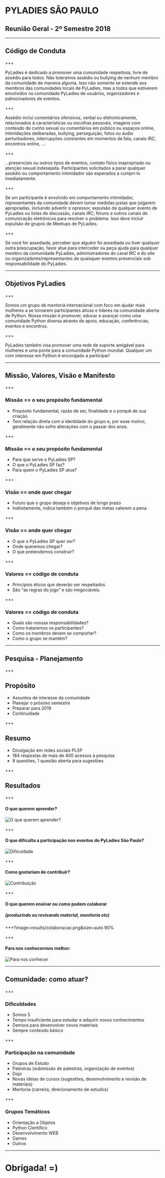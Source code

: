 # PYLADIES SÃO PAULO

## Reunião Geral - 2º Semestre 2018

---

## Código de Conduta

+++

PyLadies é dedicado a promover uma comunidade respeitosa, livre de assédio para todos. Não toleramos assédio ou bullying de nenhum membro da comunidade de maneira alguma. Isso não somente se estende aos membros das comunidades locais de PyLadies, mas a todos que estiverem envolvidos na comunidade PyLadies de usuários, organizadores e patrocinadores de eventos.

+++

Assédio inclui comentários ofensivos, verbal ou eletronicamente, relacionados à características ou escolhas pessoais, imagens com conteúdo de cunho sexual ou comentários em público ou espaços online, intimidações deliberadas, bullying, perseguição, fotos ou áudio perturbadores, interrupções constantes em momentos de fala, canais IRC, encontros online, ...

+++

...presenciais ou outros tipos de eventos, contato físico inapropriado ou atenção sexual indesejada. Participantes solicitados a parar qualquer assédio ou comportamento intimidador são esperados a cumprí-lo imediatamente.

+++

Se um participante é envolvido em comportamento intimidador, representantes da comunidade devem tomar medidas justas que julgarem apropriadas, incluindo advertir o opressor, expulsão de qualquer evento de PyLadies ou listas de discussão, canais IRC, fóruns e outros canais de comunicação eletrônicos para resolver o problema. Isso deve incluir expulsão de grupos de Meetups de PyLadies.

+++

Se você for assediada, perceber que alguém foi assediada ou tiver qualquer outra preocupação, favor atue para interceder ou peça ajuda para qualquer membro da comunidade PyLadies, administradores do canal IRC e do site ou organizadores/representantes de quaisquer eventos presenciais sob responsabilidade do PyLadies.

---

## Objetivos PyLadies

+++

Somos um grupo de mentoria internacional com foco em ajudar mais mulheres a se tornarem participantes ativas e líderes na comunidade aberta de Python. Nossa missão é promover, educar e avançar como uma comunidade Python diversa através de apoio, educação, conferências, eventos e encontros. 

+++

PyLadies também visa promover uma rede de suporte amigável para mulheres e uma ponte para a comunidade Python mundial. Qualquer um com interesse em Python é encorajado a participar!

---

## Missão, Valores, Visão e Manifesto 

+++

### Missão == o seu propósito fundamental

- Propósito fundamental, razão de ser, finalidade e o porquê de sua criação
- Tem relação direta com a identidade do grupo e, por esse motivo, geralmente não sofre alterações com o passar dos anos.

+++

### Missão == o seu propósito fundamental

- Para que serve o PyLadies SP?
- O que o PyLadies SP faz?
- Para quem o PyLadies SP atua?

+++

### Visão == onde quer chegar

- Futuro que o grupo deseja e objetivos de longo prazo
- Indiretamente, indica também o porquê das metas valerem a pena.

+++

### Visão == onde quer chegar

- O que o PyLadies SP quer ser?
- Onde queremos chegar?
- O que pretendemos construir?

+++

### Valores == código de conduta

- Princípios éticos que deverão ser respeitados
- São “as regras do jogo” e são inegociáveis.

+++

### Valores == código de conduta

- Quais são nossas responsabilidades?
- Como trataremos os participantes?
- Como os membros devem se comportar?
- Como o grupo se mantém?

---

## Pesquisa - Planejamento

+++

## Propósito

- Assuntos de interesse da comunidade
- Planejar o próximo semestre
- Preparar para 2019
- Continuidade

+++

## Resumo


- Divulgação em redes sociais PLSP
- 184 respostas de mais de 400 acessos à pesquisa
- 8 questões, 1 questão aberta para sugestões

+++

## Resultados

+++

#### O que querem aprender?

![O que querem aprender?](results/o-que-querem.png)

+++

#### O que dificulta a participação nos eventos do PyLadies São Paulo?

![Dificuldade](results/dificuldades.png)

+++

#### Como gostariam de contribuir?

![Contribuição](results/contribuicao.png)

+++

#### O que querem ensinar ou como podem colaborar
##### (produzindo ou revisando material, monitoria etc)

+++?image=results/colaboracao.png&size=auto 90%

+++

#### Para nos conhecermos melhor:

![Para nos conhecer](results/para-nos-conhecer.png)

---

## Comunidade: como atuar?

+++

### Dificuldades

- Somos 5
- Tempo insuficiente para estudar e adquirir novos conhecimentos
- Demora para desenvolver novos materiais
- Sempre conteúdo básico

+++

### Participação na comunidade

- Grupos de Estudo
- Palestras (submissão de palestras, organização de eventos)
- Dojo
- Novas ideias de cursos (sugestões, desenvolvimento e revisão de materiais)
- Mentoria (carreira, direcionamento de estudos)

+++

### Grupos Temáticos

- Orientação a Objetos
- Python Científico
- Desenvolvimento WEB
- Games
- Outros

---

# Obrigada! =)


